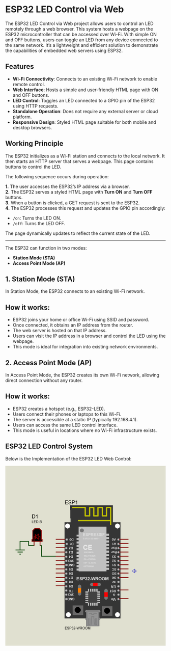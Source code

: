 # ESP32 LED Control via Web

The ESP32 LED Control via Web project allows users to control an LED remotely through a web browser. This system hosts a webpage on the ESP32 microcontroller that can be accessed over Wi-Fi. With simple ON and OFF buttons, users can toggle an LED from any device connected to the same network. It’s a lightweight and efficient solution to demonstrate the capabilities of embedded web servers using ESP32.

## Features
- **Wi-Fi Connectivity**: Connects to an existing Wi-Fi network to enable remote control.
- **Web Interface**: Hosts a simple and user-friendly HTML page with ON and OFF buttons.
- **LED Control**: Toggles an LED connected to a GPIO pin of the ESP32 using HTTP requests.
- **Standalone Operation**: Does not require any external server or cloud platform.
- **Responsive Design**: Styled HTML page suitable for both mobile and desktop browsers.
  
## Working Principle
The ESP32 initializes as a Wi-Fi station and connects to the local network. It then starts an HTTP server that serves a webpage. This page contains buttons to control the LED.

The following sequence occurs during operation:

**1.** The user accesses the ESP32’s IP address via a browser.  
**2.** The ESP32 serves a styled HTML page with **Turn ON** and **Turn OFF** buttons.  
**3.** When a button is clicked, a GET request is sent to the ESP32.  
**4.** The ESP32 processes this request and updates the GPIO pin accordingly:
   - `/on`: Turns the LED ON.  
   - `/off`: Turns the LED OFF.

The page dynamically updates to reflect the current state of the LED.

---

The ESP32 can function in two modes:

- **Station Mode (STA)**
- **Access Point Mode (AP)**
## 1. Station Mode (STA)
In Station Mode, the ESP32 connects to an existing Wi-Fi network.

## How it works:

- ESP32 joins your home or office Wi-Fi using SSID and password.
- Once connected, it obtains an IP address from the router.
- The web server is hosted on that IP address.
- Users can visit the IP address in a browser and control the LED using the webpage.
- This mode is ideal for integration into existing network environments.

## 2. Access Point Mode (AP)
In Access Point Mode, the ESP32 creates its own Wi-Fi network, allowing direct connection without any router.

## How it works:

- ESP32 creates a hotspot (e.g., ESP32-LED).
-  Users connect their phones or laptops to this Wi-Fi.
- The server is accessible at a static IP (typically 192.168.4.1).
- Users can access the same LED control interface.
- This mode is useful in locations where no Wi-Fi infrastructure exists.

## ESP32 LED Control System
Below is the Implementation of the ESP32 LED Web Control:

![Car Black Box Diagram](https://github.com/mohsin1845/ESP32-IDF/blob/91cf8c6ae00e77a3f3647f689f92440ecdc2b0b8/esp32-led-control-via-web/Img/Screenshot%202025-04-08%20163651.png)


